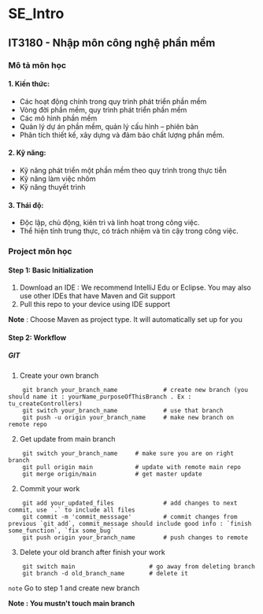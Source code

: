 # SE_Intro
## IT3180 - Nhập môn công nghệ phần mềm

### Mô tả môn học
#### 1. Kiến thức: 
- Các hoạt động chính trong quy trình phát triển phần mềm
- Vòng đời phần mềm, quy trình phát triển phần mềm
- Các mô hình phần mềm
- Quản lý dự án phần mềm, quản lý cấu hình – phiên bản
- Phân tích thiết kế, xây dựng và đảm bảo chất lượng phần mềm.
#### 2. Kỹ năng: 
- Kỹ năng phát triển một phần mềm theo quy trình trong thực tiễn
- Kỹ năng làm việc nhôm
- Kỹ năng thuyết trình
#### 3. Thái độ: 
- Độc lập, chủ động, kiên trì và linh hoạt trong công việc. 
- Thể hiện tính trung thực, có trách nhiệm và tin cậy trong công 
việc.

### Project môn học
#### Step 1: Basic Initialization
1. Download an IDE : We recommend IntelliJ Edu or Eclipse. You may also use other IDEs that have Maven and Git support
2. Pull this repo to your device using IDE support

**Note** : Choose Maven as project type. It will automatically set up for you

#### Step 2: Workflow 
 ##### GIT
 1. Create your own branch
```Console
    git branch your_branch_name             # create new branch (you should name it : yourName_purposeOfThisBranch . Ex : tu_createControllers)
    git switch your_branch_name             # use that branch 
    git push -u origin your_branch_name     # make new branch on remote repo
```
 2. Get update from main branch
```Console
    git switch your_branch_name     # make sure you are on right branch 
    git pull origin main            # update with remote main repo
    git merge origin/main           # get master update
```
 2. Commit your work    
```Console
    git add your_updated_files              # add changes to next commit, use `.` to include all files  
    git commit -m 'commit_messsage'         # commit changes from previous `git add`, commit_message should include good info : `finish some_function`, `fix some_bug`
    git push origin your_branch_name        # push changes to remote
```
 3. Delete your old branch after finish your work
```Console
    git switch main                     # go away from deleting branch
    git branch -d old_branch_name       # delete it
```
``note`` Go to step 1 and create new branch

**Note : You mustn't touch main branch**

